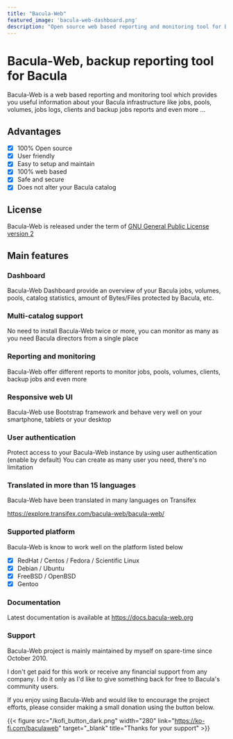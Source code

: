 ```yaml
---
title: "Bacula-Web"
featured_image: 'bacula-web-dashboard.png'
description: "Open source web based reporting and monitoring tool for Bacula"
---
```


# Bacula-Web, backup reporting tool for Bacula

Bacula-Web is a web based reporting and monitoring tool which provides you useful information about your Bacula infrastructure like jobs, pools, volumes, jobs logs, clients and backup jobs reports and even more ...

## Advantages

- [x] 100% Open source
- [x] User friendly
- [x] Easy to setup and maintain
- [x] 100% web based
- [x] Safe and secure
- [x] Does not alter your Bacula catalog

## License

Bacula-Web is released under the term of [GNU General Public License version 2](https://opensource.org/licenses/gpl-2.0.php)

## Main features

### Dashboard

Bacula-Web Dashboard provide an overview of your Bacula jobs, volumes, pools, catalog statistics, amount of Bytes/Files protected by Bacula, etc.

### Multi-catalog support

No need to install Bacula-Web twice or more, you can monitor as many as you need Bacula directors from a single place

### Reporting and monitoring

Bacula-Web offer different reports to monitor jobs, pools, volumes, clients, backup jobs and even more

### Responsive web UI

Bacula-Web use Bootstrap framework and behave very well on your smartphone, tablets or your desktop

### User authentication

Protect access to your Bacula-Web instance by using user authentication (enable by default)
You can create as many user you need, there's no limitation

### Translated in more than 15 languages

Bacula-Web have been translated in many languages on Transifex 

https://explore.transifex.com/bacula-web/bacula-web/

### Supported platform

Bacula-Web is know to work well on the platform listed below

- [x] RedHat / Centos / Fedora / Scientific Linux
- [x] Debian / Ubuntu
- [x] FreeBSD / OpenBSD
- [x] Gentoo

### Documentation

Latest documentation is available at https://docs.bacula-web.org

### Support

Bacula-Web project is mainly maintained by myself on spare-time since October 2010.

I don't get paid for this work or receive any financial support from any company. I do it only as I'd like to give something back for free to Bacula's community users.

If you enjoy using Bacula-Web and would like to encourage the project efforts, please consider making a small donation using the button below.

{{< figure src="/kofi_button_dark.png" width="280" link="https://ko-fi.com/baculaweb" target="_blank" title="Thanks for your support" >}}
